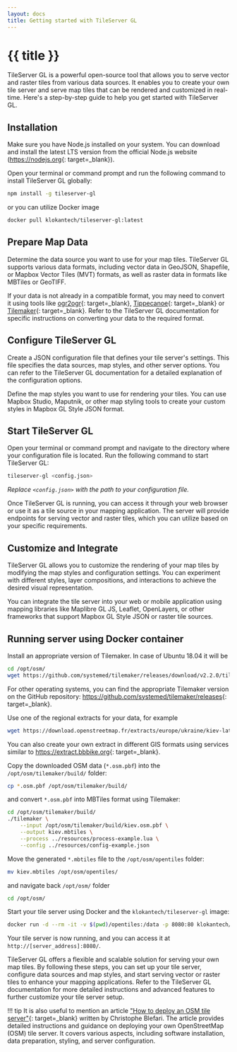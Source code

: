```yaml
---
layout: docs
title: Getting started with TileServer GL
---
```


# {{ title }}

TileServer GL is a powerful open-source tool that allows you to serve vector and raster tiles from various data sources. It enables you to create your own tile server and serve map tiles that can be rendered and customized in real-time. Here's a step-by-step guide to help you get started with TileServer GL.

## Installation

Make sure you have Node.js installed on your system. You can download and install the latest LTS version from the official Node.js website (<https://nodejs.org>{: target=_blank}).

Open your terminal or command prompt and run the following command to install TileServer GL globally:

```sh
npm install -g tileserver-gl
```

or you can utilize Docker image

```sh
docker pull klokantech/tileserver-gl:latest
```

## Prepare Map Data

Determine the data source you want to use for your map tiles. TileServer GL supports various data formats, including vector data in GeoJSON, Shapefile, or Mapbox Vector Tiles (MVT) formats, as well as raster data in formats like MBTiles or GeoTIFF.

If your data is not already in a compatible format, you may need to convert it using tools like [ogr2ogr](https://gdal.org/programs/ogr2ogr.html){: target=_blank}, [Tippecanoe](https://github.com/felt/tippecanoe){: target=_blank} or [Tilemaker](https://tilemaker.org){: target=_blank}. Refer to the TileServer GL documentation for specific instructions on converting your data to the required format.

## Configure TileServer GL

Create a JSON configuration file that defines your tile server's settings. This file specifies the data sources, map styles, and other server options. You can refer to the TileServer GL documentation for a detailed explanation of the configuration options.

Define the map styles you want to use for rendering your tiles. You can use Mapbox Studio, Maputnik, or other map styling tools to create your custom styles in Mapbox GL Style JSON format.

## Start TileServer GL

Open your terminal or command prompt and navigate to the directory where your configuration file is located. Run the following command to start TileServer GL:

```sh
tileserver-gl <config.json>
```

*Replace `<config.json>` with the path to your configuration file.*

Once TileServer GL is running, you can access it through your web browser or use it as a tile source in your mapping application. The server will provide endpoints for serving vector and raster tiles, which you can utilize based on your specific requirements.

## Customize and Integrate

TileServer GL allows you to customize the rendering of your map tiles by modifying the map styles and configuration settings. You can experiment with different styles, layer compositions, and interactions to achieve the desired visual representation.

You can integrate the tile server into your web or mobile application using mapping libraries like Maplibre GL JS, Leaflet, OpenLayers, or other frameworks that support Mapbox GL Style JSON or raster tile sources.

## Running server using Docker container

Install an appropriate version of Tilemaker. In case of Ubuntu 18.04 it will be

```sh
cd /opt/osm/
wget https://github.com/systemed/tilemaker/releases/download/v2.2.0/tilemaker-ubuntu-18.04.zip
```

For other operating systems, you can find the appropriate Tilemaker version on the GitHub repository: <https://github.com/systemed/tilemaker/releases>{: target=_blank}.

Use one of the regional extracts for your data, for example

```sh
wget https://download.openstreetmap.fr/extracts/europe/ukraine/kiev-latest.osm.pbf
```

You can also create your own extract in different GIS formats using services similar to <https://extract.bbbike.org>{: target=_blank}.

Copy the downloaded OSM data (`*.osm.pbf`) into the `/opt/osm/tilemaker/build/` folder:

```sh
cp *.osm.pbf /opt/osm/tilemaker/build/
```

and convert `*.osm.pbf` into MBTiles format using Tilemaker:

```sh
cd /opt/osm/tilemaker/build/
./tilemaker \
    --input /opt/osm/tilemaker/build/kiev.osm.pbf \
    --output kiev.mbtiles \
    --process ../resources/process-example.lua \
    --config ../resources/config-example.json
```

Move the generated `*.mbtiles` file to the `/opt/osm/opentiles` folder:

```sh
mv kiev.mbtiles /opt/osm/opentiles/
```

and navigate back `/opt/osm/` folder

```sh
cd /opt/osm/
```

Start your tile server using Docker and the `klokantech/tileserver-gl` image:

```sh
docker run -d --rm -it -v $(pwd)/opentiles:/data -p 8080:80 klokantech/tileserver-gl:latest
```

Your tile server is now running, and you can access it at `http://[server_address]:8080/`.

TileServer GL offers a flexible and scalable solution for serving your own map tiles. By following these steps, you can set up your tile server, configure data sources and map styles, and start serving vector or raster tiles to enhance your mapping applications. Refer to the TileServer GL documentation for more detailed instructions and advanced features to further customize your tile server setup.

!!! tip
    It is also useful to mention an article ["How to deploy an OSM tile server"](https://www.blef.fr/how-to-deploy-tile-server/){: target=_blank} written by Christophe Blefari. The article provides detailed instructions and guidance on deploying your own OpenStreetMap (OSM) tile server. It covers various aspects, including software installation, data preparation, styling, and server configuration.
